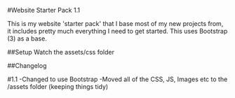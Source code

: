 #Website Starter Pack 1.1

This is my website 'starter pack' that I base most of my new projects from, it includes pretty much everything I need to get started. This uses Bootstrap (3) as a base.

##Setup
Watch the assets/css folder

##Changelog

#1.1
-Changed to use Bootstrap
-Moved all of the CSS, JS, Images etc to the /assets folder (keeping things tidy)
